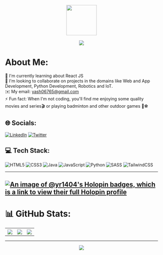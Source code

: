 <!-- [![An image of @yr1404's Holopin badges, which is a link to view their full Holopin profile](https://holopin.me/yr1404)](https://holopin.io/@yr1404)  -->

<div align="center">
  <img src="https://github.com/yr1404/yr1404/assets/106465753/2d130b5c-63a5-448e-9416-e04a28f9b1c2" width="100px"/>
</div>

<br/>

<div align="center">  
  <img src="https://readme-typing-svg.demolab.com?font=Fira+Code&size=25&pause=1000&color=185788&width=240&lines=Hello!+I+am+Yash" />
</div>

# About Me:
🔭 I'm currently learning about React JS
<br>
🤝 I'm looking to collaborate on projects in the domains like Web and App Development, Python Development, Robotics and IoT.
<br>
✉️ My email: yash06765@gmail.com
<br>
⚡ Fun fact: When I'm not coding, you'll find me enjoying some quality movies and series🎬 or playing badminton and other outdoor games 🏸⚽
<!--
✍️ I sometimes write blogs at: https://hashnode.com/@yr1404
<br>
-->


## 🌐 Socials:
[![LinkedIn]( https://img.shields.io/badge/LinkedIn-0077B5?style=for-the-badge&logo=linkedin&logoColor=white )](https://linkedin.com/in/yr1404) 
[![Twitter]( https://img.shields.io/badge/Twitter-1DA1F2?style=for-the-badge&logo=twitter&logoColor=white )](https://twitter.com/yr1404_)

## 💻 Tech Stack: 

![HTML5](https://img.shields.io/badge/html5-%23E34F26.svg?style=for-the-badge&logo=html5&logoColor=white)
![CSS3](https://img.shields.io/badge/css3-%231572B6.svg?style=for-the-badge&logo=css3&logoColor=white)
![Java](https://img.shields.io/badge/java-%23ED8B00.svg?style=for-the-badge&logo=openjdk&logoColor=white)
![JavaScript](https://img.shields.io/badge/javascript-%23323330.svg?style=for-the-badge&logo=javascript&logoColor=%23F7DF1E)
![Python](https://img.shields.io/badge/python-3670A0?style=for-the-badge&logo=python&logoColor=ffdd54)
![SASS](https://img.shields.io/badge/SASS-hotpink.svg?style=for-the-badge&logo=SASS&logoColor=white)
![TailwindCSS](https://img.shields.io/badge/tailwindcss-%2338B2AC.svg?style=for-the-badge&logo=tailwind-css&logoColor=white)

---
[![An image of @yr1404's Holopin badges, which is a link to view their full Holopin profile](https://holopin.me/yr1404)](https://holopin.io/@yr1404)
---
# 📊 GitHub Stats:
<table>
  <tr>
    
  <th>
    <img src="https://github-readme-stats.vercel.app/api?username=yr1404&theme=merko&hide_border=false&include_all_commits=false&count_private=false" />
  </th>
  <th>
    <img src="https://github-readme-streak-stats.herokuapp.com/?user=yr1404&theme=merko&hide_border=false" />
  </th>
  <th>
    <img src="https://github-readme-stats.vercel.app/api/top-langs/?username=yr1404&theme=merko&hide_border=false&include_all_commits=false&count_private=false&layout=compact" />
  </th>
  
  </tr>
</table>
    
---

<div align="center">
  <img src="https://komarev.com/ghpvc/?username=yr1404&style=flat" />
</div>


